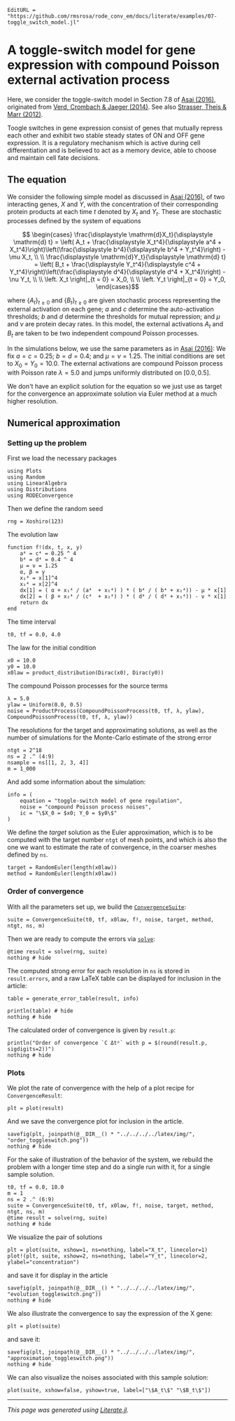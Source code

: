 ```@meta
EditURL = "https://github.com/rmsrosa/rode_conv_em/docs/literate/examples/07-toggle_switch_model.jl"
```

# A toggle-switch model for gene expression with compound Poisson external activation process

Here, we consider the toggle-switch model in Section 7.8 of [Asai (2016)](https://publikationen.ub.uni-frankfurt.de/frontdoor/index/index/docId/40146), originated from [Verd, Crombach & Jaeger (2014)](https://doi.org/10.1186/1752-0509-8-43). See also [Strasser, Theis & Marr (2012)](https://doi.org/10.1016/j.bpj.2011.11.4000).

Toogle switches in gene expression consist of genes that mutually repress each other and exhibit two stable steady states of ON and OFF gene expression. It is a regulatory mechanism which is active during cell differentiation and is believed to act as a memory device, able to choose and maintain cell fate decisions.

## The equation

We consider the following simple model as discussed in [Asai (2016)](https://publikationen.ub.uni-frankfurt.de/frontdoor/index/index/docId/40146), of two interacting genes, $X$ and $Y$, with the concentration of their corresponding protein products at each time $t$ denoted by $X_t$ and $Y_t$. These are stochastic processes defined by the system of equations
```math
  \begin{cases}
  \frac{\displaystyle \mathrm{d}X_t}{\displaystyle \mathrm{d} t} = \left( A_t + \frac{\displaystyle X_t^4}{\displaystyle a^4 + X_t^4}\right)\left(\frac{\displaystyle b^4}{\displaystyle b^4 + Y_t^4}\right) - \mu X_t, \\ \\
  \frac{\displaystyle \mathrm{d}Y_t}{\displaystyle \mathrm{d} t} = \left( B_t + \frac{\displaystyle Y_t^4}{\displaystyle c^4 + Y_t^4}\right)\left(\frac{\displaystyle d^4}{\displaystyle d^4 + X_t^4}\right) - \nu Y_t, \\ \\
  \left. X_t \right|_{t = 0} = X_0, \\ \\
  \left. Y_t \right|_{t = 0} = Y_0,
  \end{cases}
```

where $\{A_t\}_{t\geq 0}$ and $\{B_t\}_{t\geq 0}$ are given stochastic process representing the external activation on each gene; $a$ and $c$ determine the auto-activation thresholds; $b$ and $d$ determine the thresholds for mutual repression; and $\mu$ and $\nu$ are protein decay rates. In this model, the external activations $A_t$ and $B_t$ are taken to be two independent compound Poisson processes.

In the simulations below, we use the same parameters as in [Asai (2016)](https://publikationen.ub.uni-frankfurt.de/frontdoor/index/index/docId/40146): We fix $a = c = 0.25$; $b = d = 0.4$; and $\mu = \nu = 1.25$. The initial conditions are set to $X_0 = Y_0 = 10.0$. The external activations are compound Poisson process with Poisson rate $\lambda = 5.0$ and jumps uniformly distributed on $[0.0, 0.5]$.


We don't have an explicit solution for the equation so we just use as target for the convergence an approximate solution via Euler method at a much higher resolution.


## Numerical approximation

### Setting up the problem

First we load the necessary packages

````@example 07-toggle_switch_model
using Plots
using Random
using LinearAlgebra
using Distributions
using RODEConvergence
````

Then we define the random seed

````@example 07-toggle_switch_model
rng = Xoshiro(123)
````

The evolution law

````@example 07-toggle_switch_model
function f!(dx, t, x, y)
    a⁴ = c⁴ = 0.25 ^ 4
    b⁴ = d⁴ = 0.4 ^ 4
    μ = ν = 1.25
    α, β = y
    x₁⁴ = x[1]^4
    x₂⁴ = x[2]^4
    dx[1] = ( α + x₁⁴ / (a⁴  + x₁⁴) ) * ( b⁴ / ( b⁴ + x₂⁴)) - μ * x[1]
    dx[2] = ( β + x₂⁴ / (c⁴  + x₂⁴) ) * ( d⁴ / ( d⁴ + x₁⁴)) - ν * x[1]
    return dx
end
````

The time interval

````@example 07-toggle_switch_model
t0, tf = 0.0, 4.0
````

The law for the initial condition

````@example 07-toggle_switch_model
x0 = 10.0
y0 = 10.0
x0law = product_distribution(Dirac(x0), Dirac(y0))
````

The compound Poisson processes for the source terms

````@example 07-toggle_switch_model
λ = 5.0
ylaw = Uniform(0.0, 0.5)
noise = ProductProcess(CompoundPoissonProcess(t0, tf, λ, ylaw), CompoundPoissonProcess(t0, tf, λ, ylaw))
````

The resolutions for the target and approximating solutions, as well as the number of simulations for the Monte-Carlo estimate of the strong error

````@example 07-toggle_switch_model
ntgt = 2^18
ns = 2 .^ (4:9)
nsample = ns[[1, 2, 3, 4]]
m = 1_000
````

And add some information about the simulation:

````@example 07-toggle_switch_model
info = (
    equation = "toggle-switch model of gene regulation",
    noise = "compound Poisson process noises",
    ic = "\$X_0 = $x0; Y_0 = $y0\$"
)
````

We define the *target* solution as the Euler approximation, which is to be computed with the target number `ntgt` of mesh points, and which is also the one we want to estimate the rate of convergence, in the coarser meshes defined by `ns`.

````@example 07-toggle_switch_model
target = RandomEuler(length(x0law))
method = RandomEuler(length(x0law))
````

### Order of convergence

With all the parameters set up, we build the [`ConvergenceSuite`](@ref):

````@example 07-toggle_switch_model
suite = ConvergenceSuite(t0, tf, x0law, f!, noise, target, method, ntgt, ns, m)
````

Then we are ready to compute the errors via [`solve`](@ref):

````@example 07-toggle_switch_model
@time result = solve(rng, suite)
nothing # hide
````

The computed strong error for each resolution in `ns` is stored in `result.errors`, and a raw LaTeX table can be displayed for inclusion in the article:

````@example 07-toggle_switch_model
table = generate_error_table(result, info)

println(table) # hide
nothing # hide
````

The calculated order of convergence is given by `result.p`:

````@example 07-toggle_switch_model
println("Order of convergence `C Δtᵖ` with p = $(round(result.p, sigdigits=2))")
nothing # hide
````

### Plots

We plot the rate of convergence with the help of a plot recipe for `ConvergenceResult`:

````@example 07-toggle_switch_model
plt = plot(result)
````

And we save the convergence plot for inclusion in the article.

````@example 07-toggle_switch_model
savefig(plt, joinpath(@__DIR__() * "../../../../latex/img/", "order_toggleswitch.png"))
nothing # hide
````

For the sake of illustration of the behavior of the system, we rebuild the problem with a longer time step and do a single run with it, for a single sample solution.

````@example 07-toggle_switch_model
t0, tf = 0.0, 10.0
m = 1
ns = 2 .^ (6:9)
suite = ConvergenceSuite(t0, tf, x0law, f!, noise, target, method, ntgt, ns, m)
@time result = solve(rng, suite)
nothing # hide
````

We visualize the pair of solutions

````@example 07-toggle_switch_model
plt = plot(suite, xshow=1, ns=nothing, label="X_t", linecolor=1)
plot!(plt, suite, xshow=2, ns=nothing, label="Y_t", linecolor=2, ylabel="concentration")
````

and save it for display in the article

````@example 07-toggle_switch_model
savefig(plt, joinpath(@__DIR__() * "../../../../latex/img/", "evolution_toggleswitch.png"))
nothing # hide
````

We also illustrate the convergence to say the expression of the X gene:

````@example 07-toggle_switch_model
plt = plot(suite)
````

and save it:

````@example 07-toggle_switch_model
savefig(plt, joinpath(@__DIR__() * "../../../../latex/img/", "approximation_toggleswitch.png"))
nothing # hide
````

We can also visualize the noises associated with this sample solution:

````@example 07-toggle_switch_model
plot(suite, xshow=false, yshow=true, label=["\$A_t\$" "\$B_t\$"])
````

---

*This page was generated using [Literate.jl](https://github.com/fredrikekre/Literate.jl).*

